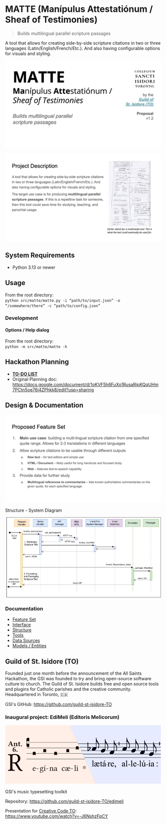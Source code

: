 # MATTE (Manípulus Attestatiónum / Sheaf of Testimonies)

> Builds multilingual parallel scripture passages

A tool that allows for creating side-by-side scripture citations in two or three languages (Latin/English/French/Etc.). And also having configurable options for visuals and styling.

![Presentation slide (1)](./design/img/presentation-1.jpg)

![Presentation slide (2)](./design/img/presentation-2.jpg)

## System Requirements

- Python 3.13 or newer

## Usage

From the root directory:  
`python src/matte/matte.py -i “path/to/input.json” -o “/somewhere/there” -c “path/to/config.json”`

### Development

#### Options / Help dialog

From the root directory:  
`python -m src/matte/matte -h`

## Hackathon Planning

- **[TO-DO LIST](./hackathon-todo.md)**
- Original Planning doc: https://docs.google.com/document/d/1oKVF5h6FuXo1RusaRipKQqUHm7PCtn5oe76i4ZPhkk8/edit?usp=sharing

## Design & Documentation

![Presentation slide (3)](./design/img/presentation-3.jpg)

Structure - System Diagram

![Sequence Diagram](./design/img/matte-sequence-diagram.drawio-1.5.png)

### Documentation

- [Feature Set](./design/feature-set.md)
- [Interface](./design/interface.md)
- [Structure](./design/structure.md)
- [Tools](./design/tools.md)
- [Data Sources](./design/data-sources.md)
- [Models / Entities](./design/entities.md)

## Guild of St. Isidore (TO)

Founded just one month before the announcement of the All Saints Hackathon, the GSI was founded to try and bring open-source software culture to church. The Guild of St. Isidore builds free and open source tools and plugins for Catholic parishes and the creative community.  
Headquartered in Toronto, 🇨🇦

GSI's GitHub:  https://github.com/guild-st-isidore-TO

### Inaugural project: EdiMeli (Editoris Melicorum)

![EMEL banner](./design/img/edi_melicorum_pic.png)

GSI's music typesetting toolkit

Repository: https://github.com/guild-st-isidore-TO/edimeli  

Presentation for [Creative Code TO](https://creativecodetoronto.github.io/):  
https://www.youtube.com/watch?v=-J6NshzFpCY
